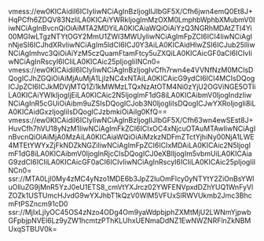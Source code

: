 vmess://ew0KICAidiI6ICIyIiwNCiAgInBzIjogIlJlbGF5X/Cfh6jwn4emQ0Et8J+HqPCfh6ZDQV83NzIiLA0KICAiYWRkIjogImMzOXM0LmphbWphbXMubmV0IiwNCiAgInBvcnQiOiAiMTA2MDYiLA0KICAiaWQiOiAiYzQ3NGRhMDAtZTI4Yi00MGIwLTgzNTYtOGY2MmU1ZWI3MWUyIiwNCiAgImFpZCI6ICI4IiwNCiAgInNjeSI6ICJhdXRvIiwNCiAgIm5ldCI6ICJ0Y3AiLA0KICAidHlwZSI6ICJub25lIiwNCiAgImhvc3QiOiAiYzM5czQuamFtamFtcy5uZXQiLA0KICAicGF0aCI6ICIvIiwNCiAgInRscyI6ICIiLA0KICAic25pIjogIiINCn0=
vmess://ew0KICAidiI6ICIyIiwNCiAgInBzIjogIvCfh7rwn4e4VVNfNzM0MCIsDQogICJhZGQiOiAiMjAuMjA1LjIzNC4xNTAiLA0KICAicG9ydCI6ICI4MCIsDQogICJpZCI6ICJkMDVjMTQ1Zi1kMWMzLTQxNzAtOTM4Ni0zYjU2OGViNGE5OTIiLA0KICAiYWlkIjogIjEiLA0KICAic2N5IjogImF1dG8iLA0KICAibmV0IjogIndzIiwNCiAgInR5cGUiOiAibm9uZSIsDQogICJob3N0IjogIiIsDQogICJwYXRoIjogIi8iLA0KICAidGxzIjogIiIsDQogICJzbmkiOiAiIg0KfQ==
vmess://ew0KICAidiI6ICIyIiwNCiAgInBzIjogIlJlbGF5X/Cfh63wn4ewSEst8J+HuvCfh7hVU18yNzM1IiwNCiAgImFkZCI6ICIxOC4xNjcuOTAuMTAwIiwNCiAgInBvcnQiOiAiMjA0MzAiLA0KICAiaWQiOiAiMzkzNDFmZTctYjhiNy00NjA1LWE4MTEtYWYxZjFkNDZkNGZiIiwNCiAgImFpZCI6ICIxMDAiLA0KICAic2N5IjogImF1dG8iLA0KICAibmV0IjogInRjcCIsDQogICJ0eXBlIjogIm5vbmUiLA0KICAiaG9zdCI6ICIiLA0KICAicGF0aCI6ICIvIiwNCiAgInRscyI6ICIiLA0KICAic25pIjogIiINCn0=
ssr://MTA0LjI0My4zMC4yNzo1MDE6b3JpZ2luOmFlcy0yNTYtY2ZiOnBsYWluOlluZG9jMnR5YzJ0eU1ETS8_cmVtYXJrcz02YWFENVpxdDZhYUQ1WnFyVlZOZk1USTUmcHJvdG9wYXJhbT1kQzV0WlM5VFUxSlRWVUkmb2Jmc3BhcmFtPSZncm91cD0
ssr://MjIxLjIyOC45OS4zNzo4ODg4Om9yaWdpbjphZXMtMjU2LWNmYjpwbGFpbjpNVEl6Lz9yZW1hcmtzPThKLUhxUENmaDdNZ1EwNWZNRFlnZkNBMUxqSTBUV0k=
